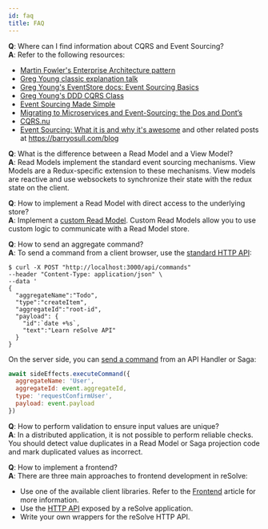 ```yaml
---
id: faq
title: FAQ
---
```


**Q**: Where can I find information about CQRS and Event Sourcing?<br/>
**A**: Refer to the following resources:

- [Martin Fowler's Enterprise Architecture pattern](https://martinfowler.com/eaaDev/EventSourcing.html)
- [Greg Young classic explanation talk](https://www.youtube.com/watch?v=8JKjvY4etTY)
- [Greg Young's EventStore docs: Event Sourcing Basics](https://eventstore.org/docs/event-sourcing-basics/index.html)
- [Greg Young's DDD CQRS Class](https://www.youtube.com/watch?v=whCk1Q87_ZI)
- [Event Sourcing Made Simple](https://kickstarter.engineering/event-sourcing-made-simple-4a2625113224)
- [Migrating to Microservices and Event-Sourcing: the Dos and Dont’s](https://hackernoon.com/migrating-to-microservices-and-event-sourcing-tWhe-dos-and-donts-195153c7487d)
- [CQRS.nu](http://www.cqrs.nu)
- [Event Sourcing: What it is and why it's awesome](https://barryosull.com/blog/event-sourcing-what-it-is-and-why-it-s-awesome) and other related posts at https://barryosull.com/blog

**Q**: What is the difference between a Read Model and a View Model?<br/>
**A**: Read Models implement the standard event sourcing mechanisms.
View Models are a Redux-specific extension to these mechanisms. View models are reactive and use websockets to synchronize their state with the redux state on the client.

**Q**: How to implement a Read Model with direct access to the underlying store?<br/>
**A**: Implement a [custom Read Model](read-side.md#custom-read-models). Custom Read Models allow you to use custom logic to communicate with a Read Model store.

**Q**: How to send an aggregate command?<br/>
**A**: To send a command from a client browser, use the [standard HTTP API](curl.md): <br/>

```
$ curl -X POST "http://localhost:3000/api/commands"
--header "Content-Type: application/json" \
--data '
{
  "aggregateName":"Todo",
  "type":"createItem",
  "aggregateId":"root-id",
  "payload": {
    "id":`date +%s`,
    "text":"Learn reSolve API"
  }
}
```

On the server side, you can [send a command](api-reference.md#executecommand) from an API Handler or Saga:

<!-- prettier-ignore-start -->

[mdis]:# (../tests/saga-sample/saga.js#execute)
```js
await sideEffects.executeCommand({
  aggregateName: 'User',
  aggregateId: event.aggregateId,
  type: 'requestConfirmUser',
  payload: event.payload
})
```

<!-- prettier-ignore-end -->

**Q**: How to perform validation to ensure input values are unique?<br/>
**A**: In a distributed application, it is not possible to perform reliable checks. You should detect value duplicates in a Read Model or Saga projection code and mark duplicated values as incorrect.

**Q**: How to implement a frontend?<br/>
**A**: There are three main approaches to frontend development in reSolve:

- Use one of the available client libraries. Refer to the [Frontend](frontend.md) article for more information.
- Use the [HTTP API](curl.md) exposed by a reSolve application.
- Write your own wrappers for the reSolve HTTP API.
